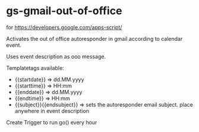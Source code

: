 # gs-gmail-out-of-office
for https://developers.google.com/apps-script/

Activates the out of office autoresponder in gmail according to calendar event.

Uses event description as ooo message.

Templatetags available:
- {{startdate}}  => dd.MM.yyyy
- {{starttime}}  => HH:mm
- {{enddate}}    => dd.MM.yyyy
- {{endtime}}    => HH:mm
- {{subject}}{{endsubject}} => sets the autoresponder email subject. place anywhere in event description

Create Trigger to run go() every hour
